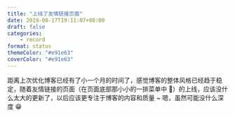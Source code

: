 ```yaml
---
title: "上线了友情链接页面"
date: 2019-08-17T19:11:07+08:00
draft: false
categories:
    - record
format: status
themeColor: "#e91e63"
coverColor: "#e91e63"
---
```


距离上次优化博客已经有了小一个月的时间了，感觉博客的整体风格已经趋于稳定，随着友情链接的页面（在页面底部那小小的一排菜单中 👀）的上线，应该没什么太大的更新了，以后应该更专注于博客的内容和质量 ~ 嗯，虽然可能没什么深度 😁